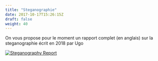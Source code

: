```yaml
---
title: "Steganographie"
date: 2017-10-17T15:26:15Z
draft: false
weight: 40
---
```


On vous propose pour le moment un rapport complet (en anglais) sur la steganographie écrit en 2018 par Ugo

[![Steganography Report](/images/stegano-cover.png)](https://elbucheron.github.io/CV/files/reports/Research_paper_on_Steganography.pdf)

